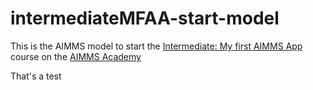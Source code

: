 # intermediateMFAA-start-model

This is the AIMMS model to start the [Intermediate: My first AIMMS App](https://academy.aimms.com/course/view.php?id=71) course on the [AIMMS Academy](https://academy.aimms.com)

That's a test
